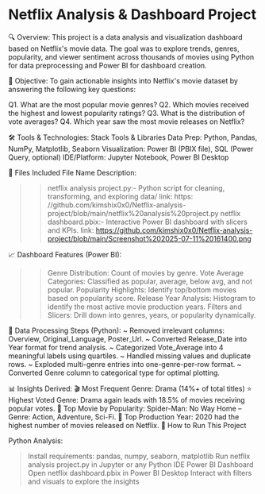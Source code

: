 # Netflix Analysis & Dashboard Project

🔍 Overview:
This project is a data analysis and visualization dashboard based on Netflix's movie data. The goal was to explore trends, genres, popularity, 
and viewer sentiment across thousands of movies using Python for data preprocessing and Power BI for dashboard creation.

🎯 Objective: 
To gain actionable insights into Netflix's movie dataset by answering the following key questions:

Q1. What are the most popular movie genres?
Q2. Which movies received the highest and lowest popularity ratings?
Q3. What is the distribution of vote averages?
Q4. Which year saw the most movie releases on Netflix?

🛠️ Tools & Technologies:
Stack	Tools & Libraries
Data Prep:	Python, Pandas, NumPy, Matplotlib, Seaborn
Visualization:	Power BI (PBIX file), SQL (Power Query, optional)
IDE/Platform:	Jupyter Notebook, Power BI Desktop

📁 Files Included
File Name	Description:
>> netflix analysis project.py:-	Python script for cleaning, transforming, and exploring data/
link: https: //github.com/kimshix0x0/Netflix-analysis-project/blob/main/netflix%20analysis%20project.py
>> netflix dashboard.pbix:-	Interactive Power BI dashboard with slicers and KPIs.
link: https://github.com/kimshix0x0/Netflix-analysis-project/blob/main/Screenshot%202025-07-11%20161400.png 

📈 Dashboard Features (Power BI):
>> Genre Distribution: Count of movies by genre.
>> Vote Average Categories: Classified as popular, average, below avg, and not popular.
>> Popularity Highlights: Identify top/bottom movies based on popularity score.
>> Release Year Analysis: Histogram to identify the most active movie production years.
>> Filters and Slicers: Drill down into genres, years, or popularity dynamically.

🧹 Data Processing Steps (Python):
~ Removed irrelevant columns: Overview, Original_Language, Poster_Url.
~ Converted Release_Date into Year format for trend analysis.
~ Categorized Vote_Average into 4 meaningful labels using quartiles.
~ Handled missing values and duplicate rows.
~ Exploded multi-genre entries into one-genre-per-row format.
~ Converted Genre column to categorical type for optimal plotting.

📊 Insights Derived:
🎬 Most Frequent Genre: Drama (14%+ of total titles)
⭐ Highest Voted Genre: Drama again leads with 18.5% of movies receiving popular votes.
🚀 Top Movie by Popularity: Spider-Man: No Way Home – Genre: Action, Adventure, Sci-Fi.
📆 Top Production Year: 2020 had the highest number of movies released on Netflix.
🏁 How to Run This Project

Python Analysis:
> Install requirements: pandas, numpy, seaborn, matplotlib
> Run netflix analysis project.py in Jupyter or any Python IDE
> Power BI Dashboard
> Open netflix dashboard.pbix in Power BI Desktop
> Interact with filters and visuals to explore the insights





